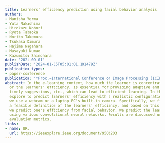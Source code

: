 ```yaml
---
title: Learners' efficiency prediction using facial behavior analysis
authors:
- Manisha Verma
- Yuta Nakashima
- Hirokazu Kobori
- Ryota Takaoka
- Noriko Takemura
- Tsukasa Kimura
- Hajime Nagahara
- Masayuki Numao
- Kazumitsu Shinohara
date: '2021-09-01'
publishDate: '2024-01-15T05:01:01.101479Z'
publication_types:
- paper-conference
publication: '*Proc.~International Conference on Image Processing (ICIP)*'
abstract: In the e-learning context, how much the learner is concentrated and engaged,
  or the learners' efficiency, is essential for providing adaptive and flexible materials,
  timely suggestions, etc., which can lead to efficient learning. In this work, we
  explore to predict learners' efficiency with a realistic configuration, in which
  we use a webcam or a laptop PC's built-in camera. Specifically, we first provide
  a feasible definition of the learners' efficiency, and based on this definition,
  we predict one's efficiency from facial behavior. We predict the learners' efficiency
  using various convolutional neural networks. Results are discussed using different
  evaluation metrics.
links:
- name: URL
  url: https://ieeexplore.ieee.org/document/9506203
---
```

